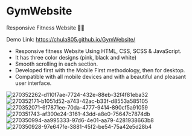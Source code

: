 # GymWebsite

Responsive Fitness Website 💪🏻

Demo Link: https://chula805.github.io/GymWebsite/

* Responsive fitness Website Using HTML, CSS, SCSS & JavaScript.
* It has three color designs (pink, black and white)
* Smooth scrolling in each section.
* Developed first with the Mobile First methodology, then for desktop.
* Compatible with all mobile devices and with a beautiful and pleasant user interface.

![270352262-d110f7ae-7724-432e-88eb-32f4f81eba32](https://github.com/chula805/GymWebsite/assets/121760253/eb08c1e4-6904-4394-9f68-202eff7ed5c4)
![270352171-b1051d52-a743-42ac-b33f-d8553a585105](https://github.com/chula805/GymWebsite/assets/121760253/ef5a1b62-145b-4172-89e5-92d883265c8c)
![270352071-6f7871ee-70da-4777-9414-890cf5a91059](https://github.com/chula805/GymWebsite/assets/121760253/3bc7957e-1fd6-4b30-bb32-997617958990)
![270351743-af300e24-3161-43dd-a8e0-75647c7874db](https://github.com/chula805/GymWebsite/assets/121760253/ecac2a9c-9218-45ea-98d2-093820fc2194)
![270350994-aa995333-97d6-4e01-aa79-4281938663b8](https://github.com/chula805/GymWebsite/assets/121760253/9ea06814-ccde-4c9c-8a93-aa8b6daca829)
![270350928-97e647fe-3881-45f2-be54-75a42e5d28b4](https://github.com/chula805/GymWebsite/assets/121760253/eaadcfea-e0d6-4028-ad6b-a9d72d737e95)
